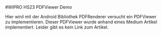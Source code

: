 #WIPRO HS23 PDFViewer Demo

Hier wird mit der Android Bibliothek PDFRenderer versucht ein PDFViewer zu implementieren.
Dieser PDFViewer wurde anhand eines Medium Artikel implementiert. Leider gibt es kein Link zum Artikel. 